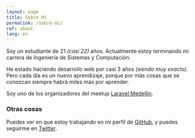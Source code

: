 ```yaml
---
layout: page
title: Sobre Mí
permalink: /sobre-mi/
ref: about
lang: es
---
```


Soy un estudiante de 21 _(casi 22)_ años. Actualmente estoy terminando mi carrera de Ingeniería de Sistemas y Computación.

He estado haciendo desarrollo web por casi 3 años _(siendo muy exacto)_. Pero cada día es un nuevo aprendizaje, porque por más cosas que se conozcan siempre habrá miles más por aprender.

Soy uno de los organizadores del meetup [Laravel Medellín](http://www.meetup.com/es/Laravel-Medellin/).

### Otras cosas
Puedes ver en que estoy trabajando en mi perfil de [GitHub](https://github.com/santigarcor), y puedes seguirme en [Twitter](https://twitter.com/santigarcor).

<!-- ### Contáctame

[email@domain.com](mailto:email@domain.com) -->